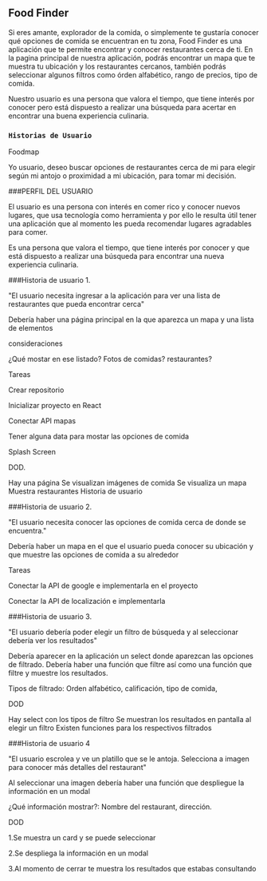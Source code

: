 ## Food Finder

Si eres amante, explorador de la comida, o simplemente te gustaría conocer qué opciones de comida se encuentran en tu zona, Food Finder es una aplicación que te permite encontrar y conocer restaurantes cerca de ti. En la  pagina principal de nuestra aplicación, podrás encontrar un mapa que te muestra tu ubicación y los restaurantes cercanos, también podrás seleccionar algunos filtros como órden alfabético, rango de precios, tipo de comida. 

Nuestro usuario es una persona que valora el tiempo, que tiene interés por conocer pero está dispuesto a realizar una búsqueda para acertar en encontrar una buena experiencia culinaria.



### `Historias de Usuario`

Foodmap

Yo usuario, deseo buscar opciones de restaurantes cerca de mi para elegir según mi antojo o proximidad a mi ubicación, para tomar mi decisión.

###PERFIL DEL USUARIO

El usuario es una persona con interés en comer rico y conocer nuevos lugares, que usa tecnología como herramienta y por ello le resulta útil tener una aplicación que al momento les pueda recomendar lugares agradables para comer.

Es una persona que valora el tiempo, que tiene interés por conocer y que está dispuesto a realizar una búsqueda para encontrar una nueva experiencia culinaria.



###Historia de usuario 1.

"El usuario necesita ingresar a la aplicación para ver una lista de restaurantes que pueda encontrar cerca"

Debería haber una página principal en la que aparezca un mapa y una lista de elementos

consideraciones

¿Qué mostar en ese listado? Fotos de comidas? restaurantes?

Tareas

Crear repositorio

Inicializar proyecto en React

Conectar API mapas

Tener alguna data para mostar las opciones de comida

Splash Screen

DOD.

Hay una página
Se visualizan imágenes de comida
Se visualiza un mapa
Muestra restaurantes
Historia de usuario 



###Historia de usuario 2.

"El usuario necesita conocer las opciones de comida cerca de donde se encuentra."

Debería haber un mapa en el que el usuario pueda conocer su ubicación y que muestre las opciones de comida a su alrededor

Tareas

Conectar la API de google e implementarla en el proyecto

Conectar la API de localización e implementarla

###Historia de usuario 3.

"El usuario debería poder elegir un filtro de búsqueda y al seleccionar debería ver los resultados"

Debería aparecer en la aplicación un select donde aparezcan las opciones de filtrado. Debería haber una función que filtre así como una función que filtre y muestre los resultados.

Tipos de filtrado: Orden alfabético, calificación, tipo de comida,

DOD

Hay select con los tipos de filtro
Se muestran los resultados en pantalla al elegir un filtro
Existen funciones para los respectivos filtrados

###Historia de usuario 4

"El usuario escrolea y ve un platillo que se le antoja. Selecciona a imagen para conocer más detalles del restaurant"

Al seleccionar una imagen debería haber una función que despliegue la información en un modal

¿Qué información mostrar?: Nombre del restaurant, dirección.

DOD

1.Se muestra un card y se puede seleccionar

2.Se despliega la información en un modal

3.Al momento de cerrar te muestra los resultados que estabas consultando



